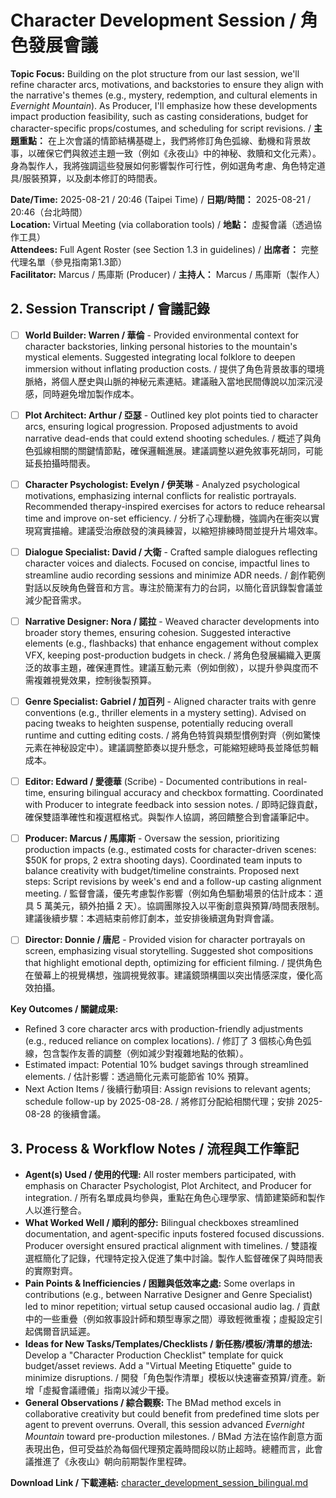 # Character Development Session / 角色發展會議

**Topic Focus:** Building on the plot structure from our last session, we'll refine character arcs, motivations, and backstories to ensure they align with the narrative's themes (e.g., mystery, redemption, and cultural elements in *Evernight Mountain*). As Producer, I'll emphasize how these developments impact production feasibility, such as casting considerations, budget for character-specific props/costumes, and scheduling for script revisions. / **主題重點：** 在上次會議的情節結構基礎上，我們將修訂角色弧線、動機和背景故事，以確保它們與敘述主題一致（例如《永夜山》中的神秘、救贖和文化元素）。身為製作人，我將強調這些發展如何影響製作可行性，例如選角考慮、角色特定道具/服裝預算，以及劇本修訂的時間表。

**Date/Time:** 2025-08-21 / 20:46 (Taipei Time) / **日期/時間：** 2025-08-21 / 20:46（台北時間）  
**Location:** Virtual Meeting (via collaboration tools) / **地點：** 虛擬會議（透過協作工具）  
**Attendees:** Full Agent Roster (see Section 1.3 in guidelines) / **出席者：** 完整代理名單（參見指南第1.3節）  
**Facilitator:** Marcus / 馬庫斯 (Producer) / **主持人：** Marcus / 馬庫斯（製作人）

## 2. Session Transcript / 會議記錄

- [ ] **World Builder: Warren / 華倫** - Provided environmental context for character backstories, linking personal histories to the mountain's mystical elements. Suggested integrating local folklore to deepen immersion without inflating production costs. / 提供了角色背景故事的環境脈絡，將個人歷史與山脈的神秘元素連結。建議融入當地民間傳說以加深沉浸感，同時避免增加製作成本。
  
- [ ] **Plot Architect: Arthur / 亞瑟** - Outlined key plot points tied to character arcs, ensuring logical progression. Proposed adjustments to avoid narrative dead-ends that could extend shooting schedules. / 概述了與角色弧線相關的關鍵情節點，確保邏輯進展。建議調整以避免敘事死胡同，可能延長拍攝時間表。

- [ ] **Character Psychologist: Evelyn / 伊芙琳** - Analyzed psychological motivations, emphasizing internal conflicts for realistic portrayals. Recommended therapy-inspired exercises for actors to reduce rehearsal time and improve on-set efficiency. / 分析了心理動機，強調內在衝突以實現寫實描繪。建議受治療啟發的演員練習，以縮短排練時間並提升片場效率。

- [ ] **Dialogue Specialist: David / 大衛** - Crafted sample dialogues reflecting character voices and dialects. Focused on concise, impactful lines to streamline audio recording sessions and minimize ADR needs. / 創作範例對話以反映角色聲音和方言。專注於簡潔有力的台詞，以簡化音訊錄製會議並減少配音需求。

- [ ] **Narrative Designer: Nora / 諾拉** - Weaved character developments into broader story themes, ensuring cohesion. Suggested interactive elements (e.g., flashbacks) that enhance engagement without complex VFX, keeping post-production budgets in check. / 將角色發展編織入更廣泛的故事主題，確保連貫性。建議互動元素（例如倒敘），以提升參與度而不需複雜視覺效果，控制後製預算。

- [ ] **Genre Specialist: Gabriel / 加百列** - Aligned character traits with genre conventions (e.g., thriller elements in a mystery setting). Advised on pacing tweaks to heighten suspense, potentially reducing overall runtime and cutting editing costs. / 將角色特質與類型慣例對齊（例如驚悚元素在神秘設定中）。建議調整節奏以提升懸念，可能縮短總時長並降低剪輯成本。

- [ ] **Editor: Edward / 愛德華** (Scribe) - Documented contributions in real-time, ensuring bilingual accuracy and checkbox formatting. Coordinated with Producer to integrate feedback into session notes. / 即時記錄貢獻，確保雙語準確性和複選框格式。與製作人協調，將回饋整合到會議筆記中。

- [ ] **Producer: Marcus / 馬庫斯** - Oversaw the session, prioritizing production impacts (e.g., estimated costs for character-driven scenes: $50K for props, 2 extra shooting days). Coordinated team inputs to balance creativity with budget/timeline constraints. Proposed next steps: Script revisions by week's end and a follow-up casting alignment meeting. / 監督會議，優先考慮製作影響（例如角色驅動場景的估計成本：道具 5 萬美元，額外拍攝 2 天）。協調團隊投入以平衡創意與預算/時間表限制。建議後續步驟：本週結束前修訂劇本，並安排後續選角對齊會議。

- [ ] **Director: Donnie / 唐尼** - Provided vision for character portrayals on screen, emphasizing visual storytelling. Suggested shot compositions that highlight emotional depth, optimizing for efficient filming. / 提供角色在螢幕上的視覺構想，強調視覺敘事。建議鏡頭構圖以突出情感深度，優化高效拍攝。

**Key Outcomes / 關鍵成果:**  
- Refined 3 core character arcs with production-friendly adjustments (e.g., reduced reliance on complex locations). / 修訂了 3 個核心角色弧線，包含製作友善的調整（例如減少對複雜地點的依賴）。  
- Estimated impact: Potential 10% budget savings through streamlined elements. / 估計影響：透過簡化元素可能節省 10% 預算。  
- Next Action Items / 後續行動項目: Assign revisions to relevant agents; schedule follow-up by 2025-08-28. / 將修訂分配給相關代理；安排 2025-08-28 的後續會議。

## 3. Process & Workflow Notes / 流程與工作筆記

*   **Agent(s) Used / 使用的代理:** All roster members participated, with emphasis on Character Psychologist, Plot Architect, and Producer for integration. / 所有名單成員均參與，重點在角色心理學家、情節建築師和製作人以進行整合。
*   **What Worked Well / 順利的部分:** Bilingual checkboxes streamlined documentation, and agent-specific inputs fostered focused discussions. Producer oversight ensured practical alignment with timelines. / 雙語複選框簡化了記錄，代理特定投入促進了集中討論。製作人監督確保了與時間表的實際對齊。
*   **Pain Points & Inefficiencies / 困難與低效率之處:** Some overlaps in contributions (e.g., between Narrative Designer and Genre Specialist) led to minor repetition; virtual setup caused occasional audio lag. / 貢獻中的一些重疊（例如敘事設計師和類型專家之間）導致輕微重複；虛擬設定引起偶爾音訊延遲。
*   **Ideas for New Tasks/Templates/Checklists / 新任務/模板/清單的想法:** Develop a "Character Production Checklist" template for quick budget/asset reviews. Add a "Virtual Meeting Etiquette" guide to minimize disruptions. / 開發「角色製作清單」模板以快速審查預算/資產。新增「虛擬會議禮儀」指南以減少干擾。
*   **General Observations / 綜合觀察:** The BMad method excels in collaborative creativity but could benefit from predefined time slots per agent to prevent overruns. Overall, this session advanced *Evernight Mountain* toward pre-production milestones. / BMad 方法在協作創意方面表現出色，但可受益於為每個代理預定義時間段以防止超時。總體而言，此會議推進了《永夜山》朝向前期製作里程碑。

**Download Link / 下載連結:** [character_development_session_bilingual.md](Docs/character_development_session_bilingual.md)